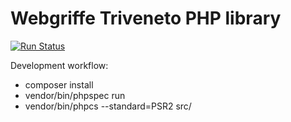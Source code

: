 Webgriffe Triveneto PHP library
==========================================

[![Run Status](https://travis-ci.org/webgriffe/lib-triveneto.svg?branch=master)](https://travis-ci.org/webgriffe/lib-triveneto)

Development workflow:

* composer install
* vendor/bin/phpspec run
* vendor/bin/phpcs --standard=PSR2 src/
